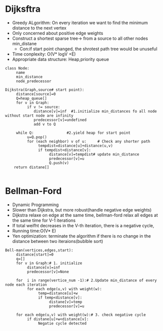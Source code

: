 # Dijksftra
* Greedy ALgorithm: On every iteration we want to find the minimum distance to the next vertex 
* Only concerned about positive edge weights
* Construct a shortest sparse tree-> from a source to all other nodes min_distane
    * Con:if start point changed, the shrotest path tree would be unuseful
* Time conplexity: O(V* logV +E)
* Appropriate data structure: Heap,priority queue


```
class Node:
     name
     min_distance
     node_predecessor

Dijkstra(Graph,source# start point):
     distance[source]=0
     Q=heap_queue[]
     for v in Graph:
          if v != source:
             distance[v]=inf  #1.initialize min_distances fo all node without start node are infinity
             predecessor[v]=undefined
             add v to Q
          
     while Q:               #2.yield heap for start point
          u=Q.pop()
          for (each neighbor) v of u:     # Check any shorter path 
               tempdist=distance[u]+distance(u,v)
               if tempdist<distance[v]:
                    distance[v]=tempdist# update min_distance
                    predecessor[v]=u
                    Q.push(v)
    return distane[]
               
```

# Bellman-Ford 
* Dynamic Programming
* Slower than Dijkstra, but more robust(handle negative edge weights)
* Dijkstra relaxe on edge at the same time, bellman-ford relax all edges at the same time for V-1 iterations
* If total weifht decreases in the V-th iteration, there is a negative cycle,
* Running time:O(V* E)
* Yen optimization: terminate the algorithm if there is no change in the distance between two iteraions(bublble sort)
```
Bell-man(vertices,edges,start):
     distance[start]=0
     q=[]
     for v in Graph:# 1. initialize
          distance[v]=inf
          predecessor[v]=None
          
     for  i in range(vertice_num -1):# 2.Update min_distance of every node each iteration
          for each edge(u,v) with weight(w):
               temp=distance[u]+w
               if temp<distance[v]:
                    distane[v]=temp
                    predecessor[v]=u
                    
     for each edge(u,v) with weight(w):# 3. check negative cycle
          if distane[u]+w<distance[v]:
               Negatie cycle detected
```

